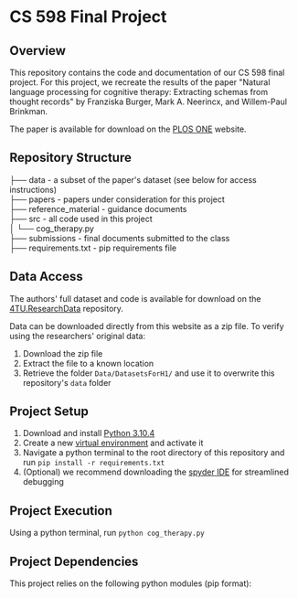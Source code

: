# CS 598 Final Project
## Overview 
This repository contains the code and documentation of our CS 598 final project. For this project, we recreate the results of the paper "Natural language processing for cognitive therapy: Extracting schemas from thought records" by Franziska Burger, Mark A. Neerincx, and Willem-Paul Brinkman.

The paper is available for download on the [PLOS ONE](https://app.dimensions.ai/details/publication/pub.1141955424]) website. 

## Repository Structure
├── data 				- a subset of the paper's dataset (see below for access instructions)  
├── papers 				- papers under consideration for this project  
├── reference_material	- guidance documents  
├── src 				- all code used in this project  
│   └── cog_therapy.py 	
├── submissions 		- final documents submitted to the class  
├── requirements.txt  	- pip requirements file  

## Data Access 
The authors' full dataset and code is available for download on the [4TU.ResearchData](https://data.4tu.nl/articles/dataset/Dataset_and_Analyses_for_Extracting_Schemas_from_Thought_Records_using_Natural_Language_Processing/16685347) repository.

Data can be downloaded directly from this website as a zip file. To verify using the researchers' original data: 
1. Download the zip file
1. Extract the file to a known location
1. Retrieve the folder ```Data/DatasetsForH1/``` and use it to overwrite this repository's ```data``` folder 

## Project Setup 
1. Download and install [Python 3.10.4](https://www.python.org/downloads/)
1. Create a new [virtual environment](https://docs.python.org/3/library/venv.html) and activate it
1. Navigate a python terminal to the root directory of this repository and run ```pip install -r requirements.txt```
1. (Optional) we recommend downloading the [spyder IDE](https://docs.spyder-ide.org/current/installation.html) for streamlined debugging 

## Project Execution
Using a python terminal, run ```python cog_therapy.py```

## Project Dependencies 
This project relies on the following python modules (pip format): 